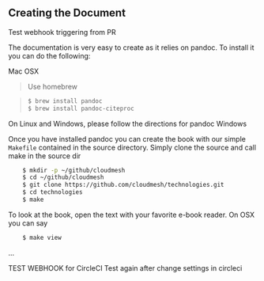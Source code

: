 ## Creating the Document
Test webhook triggering from PR

The documentation is very easy to create as it relies on pandoc. To
install it you can do the following:

Mac OSX

> Use homebrew

> ```bash
> $ brew install pandoc
> $ brew install pandoc-citeproc
> ```

On Linux and Windows, please follow the directions for pandoc
Windows

Once you have installed pandoc you can create the book with our simple
`Makefile` contained in the source directory. Simply clone the source
and call make in the source dir

```bash
    $ mkdir -p ~/github/cloudmesh
    $ cd ~/github/cloudmesh
    $ git clone https://github.com/cloudmesh/technologies.git
    $ cd technologies
    $ make
```

To look at the book, open the text with your favorite e-book
reader. On OSX you can say

```bash
    $ make view
```


...

TEST WEBHOOK for CircleCI
Test again after change settings in circleci
